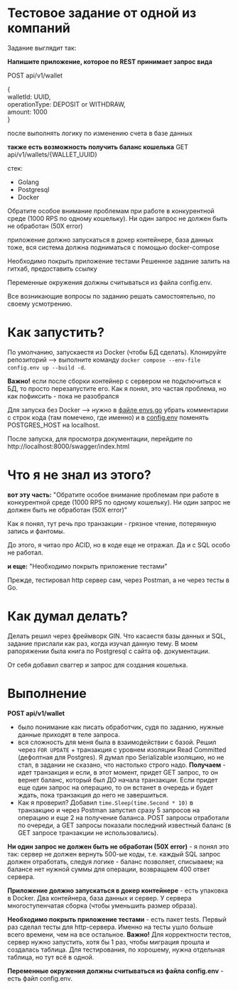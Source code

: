 # Тестовое задание от одной из компаний
Задание выглядит так:

**Напишите приложение, которое по REST принимает запрос вида**

POST api/v1/wallet

{<br>
walletId: UUID, <br>
operationType: DEPOSIT or WITHDRAW, <br>
amount: 1000 <br>
}

после выполнять логику по изменению счета в базе данных

**также есть возможность получить баланс кошелька**
GET api/v1/wallets/{WALLET_UUID}

стек:
- Golang
- Postgresql
- Docker

Обратите особое внимание проблемам при работе в конкурентной среде (1000 RPS по одному кошельку). Ни один запрос не должен быть не обработан (50Х error)

приложение должно запускаться в докер контейнере, база данных тоже, вся система должна подниматься с помощью docker-compose

Необходимо покрыть приложение тестами
Решенное задание залить на гитхаб, предоставить ссылку

Переменные окружения должны считываться из файла config.env.


Все возникающие вопросы по заданию решать самостоятельно, по своему усмотрению.


# Как запустить? 
По умолчанию, запускаестя из Docker (чтобы БД сделать). Клонируйте репозиторий --> выполните команду `docker compose --env-file config.env up --build -d`. 

**Важно!** если после сборки контейнер с сервером не подключиться к БД, то просто перезапустите его. Как я понял, это частая проблема, но как пофиксить - пока не разобрался

Для запуска без Docker -->  нужно в <u>файле envs.go</u> убрать комментарии с строк кода (там помечено, где именно) и в <u>config.env</u> поменять POSTGRES_HOST на localhost.

После запуска, для просмотра документации, перейдите по http://localhost:8000/swagger/index.html


# Что я не знал из этого?
**вот эту часть:** "Обратите особое внимание проблемам при работе в конкурентной среде (1000 RPS по одному кошельку). Ни один запрос не должен быть не обработан (50Х error)"

Как я понял, тут речь про транзакции - грязное чтение, потерянную запись и фантомы.

До этого, я читао про ACID, но в коде еще не отражал. Да и с SQL особо не работал. 

**и еще:** "Необходимо покрыть приложение тестами"

Прежде, тестировал http сервер сам, через Postman, а не через тесты в Go.

# Как думал делать? 
Делать решил через фреймворк GIN. Что касаестя базы данных и SQL, задание прислали как раз, когда изучал данную тему. В моем рапоряжении была книга по Postgresql с сайта оф. документации. 

От себя добавил сваггер и запрос для создания кошелька.

# Выполнение
**POST api/v1/wallet**
- было понимание как писать обработчик, судя по заданию, нужные данные приходят в теле запроса.
- вся сложность для меня была в взаимодействии с базой. Решил через `FOR UPDATE` + транзакция c уровнем изоляции Read Committed (дефолтная для Postgres). Я думал про Serializable изоляцию, но не стал, в задании не сказано, что настолько строго надо. **Получаем** - идет транзакция и если, в этот момент, придет GET запрос, то он вернет баланс, который был ДО начала транзакции. Если придет еще один запрос на операцию, то он встанет в очередь и будет ждать, пока транзакция до него не завершиться. 
- Как я проверил? Добавил `time.Sleep(time.Second * 10)` в транзакцию и через Postman запустил сразу 5 запросов на операцию и еще 2 на получение баланса. POST запросы отработали по очереди, а GET запросы показали последний известный баланс (в GET запросе транзакции не использовались).

**Ни один запрос не должен быть не обработан (50Х error)** - я понял это так: сервер не должен вернуть 500-ые коды, т.е. каждый SQL запрос должен отработать, следуя логике - баланс позволяет, списываем; на балансе нет нужной суммы для операции, возвращаем 400 ответ сервера. 

**Приложение должно запускаться в докер контейнере** - есть упаковка в Docker. Два контейнера, база данных и сервер. У сервера многоступенчатая сборка (чтобы уменьшить размер образа).

**Необходимо покрыть приложение тестами** - есть пакет tests. Первый раз сделал тесты для http-сервера. Именно на тесты ушло больше всего времени, чем на все остальное. **Важно!** Для корректности тестов, сервер нужно запустить, хотя бы 1 раз, чтобы миграция прошла и создалась таблица. Для тестирования, по хорошему, нужна отдельная таблица, но тут всё в одной.

**Переменные окружения должны считываться из файла config.env** - есть файл config.env.